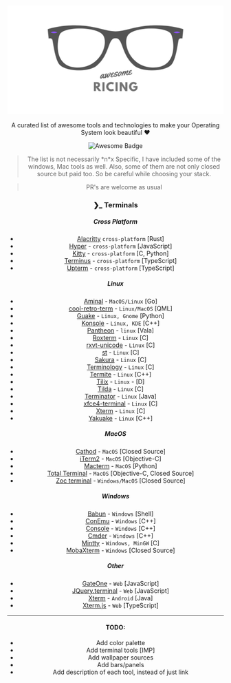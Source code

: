 <div align="center">
	<div>
		<img src="media/logo.png" alt="Awesome Ricing">
	</div>
  <p> A curated list of awesome tools and technologies to make your Operating System look beautiful ❤️ </p>
  <img src="https://awesome.re/badge.svg" alt="Awesome Badge">
<div>

> The list is not necessarily \*n\*x Specific, I have included some of the windows, Mac tools as well. Also, some of them are not only closed source but paid too. So be careful while choosing your stack.

> PR's are welcome as usual

### ❯\_ Terminals

##### Cross Platform

- [Alacritty](https://github.com/jwilm/alacritty) `cross-platform` [Rust]
- [Hyper](https://github.com/zeit/hyper) - `cross-platform` [JavaScript]
- [Kitty](https://github.com/kovidgoyal/kitty) - `cross-platform` [C, Python]
- [Terminus](https://github.com/Eugeny/terminus) - `cross-platform` [TypeScript]
- [Upterm](https://github.com/railsware/upterm) - `cross-platform` [TypeScript]

##### Linux

- [Aminal](https://github.com/liamg/aminal) - `MacOS/Linux` [Go]
- [cool-retro-term](https://github.com/Swordfish90/cool-retro-term) - `Linux/MacOS` [QML]
- [Guake](https://github.com/Guake/guake) - `Linux, Gnome` [Python]
- [Konsole](https://konsole.kde.org/) - `Linux, KDE` [C++]
- [Pantheon](https://github.com/elementary/terminal) - `linux` [Vala]
- [Roxterm](http://roxterm.sourceforge.net/) - `Linux` [C]
- [rxvt-unicode](http://software.schmorp.de/pkg/rxvt-unicode.html) - `Linux` [C]
- [st](https://st.suckless.org/) - `Linux` [C]
- [Sakura](https://launchpad.net/sakura) - `Linux` [C]
- [Terminology](https://github.com/billiob/terminology) - `Linux` [C]
- [Termite](https://github.com/thestinger/termite/) - `Linux` [C++]
- [Tilix](https://gnunn1.github.io/tilix-web/) - `Linux` - [D]
- [Tilda](https://github.com/lanoxx/tilda) - `Linux` [C]
- [Terminator](https://gnometerminator.blogspot.com/p/introduction.html) - `Linux` [Java]
- [xfce4-terminal](https://github.com/xfce-mirror/xfce4-terminal) - `Linux` [C]
- [Xterm](http://invisible-island.net/xterm/) - `Linux` [C]
- [Yakuake](https://www.kde.org/applications/system/yakuake/) - `Linux` [C++]

##### MacOS

- [Cathod](http://www.secretgeometry.com/apps/cathode/) - `MacOS` [Closed Source]
- [iTerm2](https://github.com/gnachman/iTerm2) - `MacOS` [Objective-C]
- [Macterm](https://www.macterm.net/) - `MacOS` [Python]
- [Total Terminal](https://totalterminal.binaryage.com/) - `MacOS` [Objective-C, Closed Source]
- [Zoc terminal](https://www.emtec.com/zoc/) - `Windows/MacOS` [Closed Source]

##### Windows

- [Babun](http://babun.github.io/) - `Windows` [Shell]
- [ConEmu](https://github.com/Maximus5/ConEmu) - `Windows` [C++]
- [Console](https://github.com/cbucher/console) - `Windows` [C++]
- [Cmder](https://github.com/cmderdev/cmder) - `Windows` [C++]
- [Mintty](https://mintty.github.io/) - `Windows, MinGW` [C]
- [MobaXterm](https://mobaxterm.mobatek.net/) - `Windows` [Closed Source]

##### Other

- [GateOne](https://github.com/liftoff/GateOne) - `Web` [JavaScript]
- [JQuery.terminal](https://terminal.jcubic.pl/) - `Web` [JavaScript]
- [Xterm](https://github.com/termux/termux-app) - `Android` [Java]
- [Xterm.js](https://xtermjs.org/) - `Web` [TypeScript]

---

#### TODO:

- Add color palette
- Add terminal tools [IMP]
- Add wallpaper sources
- Add bars/panels
- Add description of each tool, instead of just link
